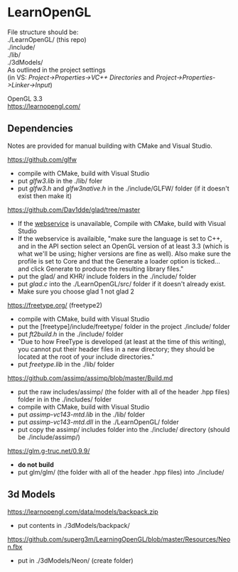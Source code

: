 # LearnOpenGL

File structure should be:\
./LearnOpenGL/ (this repo)\
./include/\
./lib/\
./3dModels/\
As outlined in the project settings\
(in VS: *Project->Properties->VC++ Directories* and *Project->Properties->Linker->Input*)

OpenGL 3.3\
https://learnopengl.com/

## Dependencies
Notes are provided for manual building with CMake and Visual Studio.

https://github.com/glfw
- compile with CMake, build with Visual Studio
- put *glfw3.lib* in the ./lib/ foler
- put *glfw3.h* and *glfw3native.h* in the ./include/GLFW/ folder (if it doesn't exist then make it)

https://github.com/Dav1dde/glad/tree/master
- If the [webservice](https://glad.dav1d.de/) is unavailable, Compile with CMake, build with Visual Studio
- If the webservice is availaible, "make sure the language is set to C++, and in the API section select an OpenGL version of at least 3.3 (which is what we'll be using; higher versions are fine as well). Also make sure the profile is set to Core and that the Generate a loader option is ticked... and click Generate to produce the resulting library files."
- put the glad/ and KHR/ include folders in the ./include/ folder
- put *glad.c* into the ./LearnOpenGL/src/ folder if it doesn't already exist.
- Make sure you choose glad 1 not glad 2

https://freetype.org/ (freetype2)
- compile with CMake, build with Visual Studio
- put the [freetype]/include/freetype/ folder in the project ./include/ folder
- put *ft2build.h* in the ./include/ folder
-   "Due to how FreeType is developed (at least at the time of this writing), you cannot put their header files in a new directory; they should be located at the root of your include directories."
- put *freetype.lib* in the ./lib/ folder

https://github.com/assimp/assimp/blob/master/Build.md
- put the raw includes/assimp/ (the folder with all of the header .hpp files) folder in in the ./includes/ folder
- compile with CMake, build with Visual Studio
- put *assimp-vc143-mtd.lib* in the ./lib/ folder
- put *assimp-vc143-mtd.dll* in the ./LearnOpenGL/ folder
- put copy the assimp/ includes folder into the ./include/ directory (should be ./include/assimp/)

https://glm.g-truc.net/0.9.9/
- **do not build**
- put glm/glm/ (the folder with all of the header .hpp files) into ./include/ 

## 3d Models
https://learnopengl.com/data/models/backpack.zip
- put contents in ./3dModels/backpack/

https://github.com/superg3m/LearningOpenGL/blob/master/Resources/Neon.fbx
- put in ./3dModels/Neon/ (create folder)
